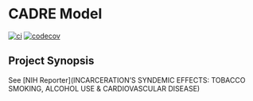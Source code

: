 # CADRE Model
[![ci](https://github.com/khanna-lab/cadre/actions/workflows/python-app.yml/badge.svg?branch=master)](https://github.com/khanna-lab/cadre/actions/workflows/python-app.yml)
[![codecov](https://codecov.io/gh/khanna-lab/cadre/branch/master/graph/badge.svg?token=FI7VUOTLCH)](https://codecov.io/gh/khanna-lab/cadre)


## Project Synopsis
See [NIH Reporter](INCARCERATION’S SYNDEMIC EFFECTS: TOBACCO SMOKING, ALCOHOL USE & CARDIOVASCULAR DISEASE)


